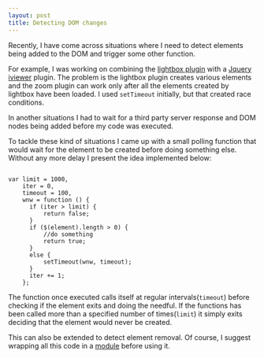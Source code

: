 ```yaml
---
layout: post
title: Detecting DOM changes
---
```

<p>Recently, I have come across situations where I need to detect elements being added to the DOM and trigger some other function.</p>
<p>For example, I was working on combining the <a href="http://leandrovieira.com/projects/jquery/lightbox/" target="_blank">lightbox plugin</a> with a <a href="http://plugins.jquery.com/project/iviewer" target="_blank">Jquery iviewer</a> plugin. The problem is the lightbox plugin creates various elements and the zoom plugin can work only after all the elements created by lightbox have been loaded. I used <code>setTimeout</code> initially, but that created race conditions.</p>
<p>In another situations I had to wait for a third party server response and DOM nodes being added before my code was executed.</p>
<p>To tackle these kind of situations I came up with a small polling function that would wait for the element to be created before doing something else. Without any more delay I present the idea implemented below:</p>
<pre><code class="codeBlock">
var limit = 1000,
    iter = 0,
    timeout = 100,
    wnw = function () {
      if (iter > limit) {
          return false;
      }
      if ($(element).length > 0) {
          //do something
          return true;
      }
      else {
          setTimeout(wnw, timeout);
      }
      iter += 1;
    };
</code></pre>
<p>The function once executed calls itself at regular intervals(<code>timeout</code>) before checking if the element exits and doing the needful. If the functions has been called more than a specified number of times(<code>limit</code>) it simply exits deciding that the element would never be created.</p>
<p>This can also be extended to detect element removal. Of course, I suggest wrapping all this code in a <a href="http://www.yuiblog.com/blog/2007/06/12/module-pattern/" target="_blank">module</a> before using it.</p>